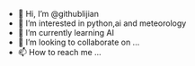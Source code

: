 - 👋 Hi, I’m @githublijian
- 👀 I’m interested in python,ai and meteorology
- 🌱 I’m currently learning AI
- 💞️ I’m looking to collaborate on ...
- 📫 How to reach me ...

<!---
githublijian/githublijian is a ✨ special ✨ repository because its `README.md` (this file) appears on your GitHub profile.
You can click the Preview link to take a look at your changes.
--->
